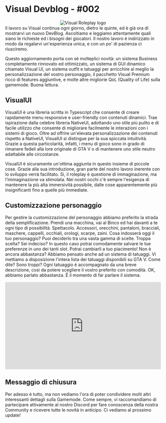 # Visual Devblog - #002
<div align="center"><img src="https://i.imgur.com/6iNBset.png" alt="Visual Roleplay logo"/></div>
Il lavoro su Visual continua ogni giorno, dietro le quinte, ed è già ora di mostrarvi un nuovo DevBlog. 
Ascoltiamo e leggiamo attentamente quali siano le richieste ed i bisogni dei giocatori. Il nostro lavoro è indirizzato in modo da regalarvi un'esperienza unica, e con un po' di pazienza ci riusciremo. 
	
Questo aggiornamento porta con sè molteplici novità: un sistema Business completamente rinnovato ed ottimizzato, un sistema di GUI dinamico chiamato Visual UI, un sistema outfit e tatuaggi per arricchire al meglio la personalizzazione del vostro personaggio, il pacchetto Visual Premium ricco di features aggiuntive, e molte altre migliorie QoL (Quality of Life) sulla gamemode. Buona lettura.

## VisualUI
VisualUI è una libreria scritta in Typescript che consente di creare rapidamente menu responsive e user-friendly con contenuti dinamici. Trae ispirazione dalla celebre libreria NativeUI, adottando uno stile più pulito e di facile utilizzo che consente di migliorare facilmente le interazioni con i sistemi di gioco. 
Oltre ad offrire un'elevata personalizzazione dei contenuti rispetto a NativeUI, VisualUI si distingue per la sua spiccata intuitività. Grazie a questa particolarità, infatti, i menu di gioco sono in grado di rimanere fedeli alla lore originale di GTA V o di mantenere uno stile neutro adattabile alle circostanze.
	
VisualUI è sicuramente un'ottima aggiunta in questo insieme di piccole cose. Grazie alla sua introduzione, gran parte del nostro lavoro inerente con lo sviluppo verrà facilitato. 
Sì, il roleplay è questione di immaginazione, ma l'immaginazione va stimolata. 
Nei nostri occhi c'è sempre l'esigenza di mantenere la più alta immersività possibile, dalle cose apparentemente più insignificanti fino a quelle più immediate.

## Customizzazione personaggio
Per gestire la customizzazione del personaggio abbiamo preferito la strada della semplificazione. 
Prendi una macchina, vai al Binco ed hai davanti a te ogni tipo di possibilità. 
Spettacolo. Accessori, orecchini, pantaloni, bracciali, maschere, cappelli, occhiali, orologi, scarpe, zaini. Cosa indosserà oggi il tuo personaggio?
Puoi deciderlo tra una vasta gamma di scelte. Troppa scelta? Sei indeciso?
In questo caso potrai comodamente salvare le tue preferenze in uno dei tanti slot.
Potrai cambiarli a tuo piacimento! Non è ancora abbastanza?
Abbiamo pensato anche ad un sistema di tatuaggi. Vi mettiamo a disposizione l'intera lista dei tatuaggi disponibili su GTA V. Come dite? Sono troppi?
Ogni tatuaggio è accompagnato da una breve descrizione, così da potere scegliere il vostro preferito con comodità. OK, abbiamo parlato abbastanza.
Ê il momento di far parlare il sistema.

<div align="center" style="overflow:hidden; padding-bottom:56.25%; position:relative; height:0;">
	<iframe style="left:0; top:0; height:100%; width:100%; position:absolute;" width="420" height="315" src="https://www.youtube.com/embed/935Wat-HT6E" frameborder="0" allow="accelerometer; autoplay; clipboard-write; encrypted-media; gyroscope; picture-in-picture" allowfullscreen></iframe>
</div>

## Messaggio di chiusura
Per adesso è tutto, ma non vediamo l'ora di poter condividere molti altri interessanti dettagli sulla Gamemode.
Come sempre, vi raccomandiamo di partecipare attivamente al nostro Discord per fare conoscenza della nostra Community e ricevere tutte le novità in anticipo.
Ci vediamo al prossimo update!
